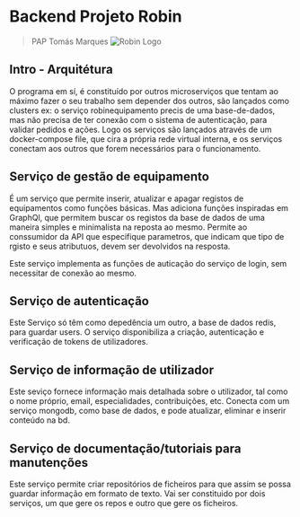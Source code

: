 # Backend Projeto Robin
> PAP Tomás Marques
![Robin Logo](https://github.com/TomascpMarques/robin-backend/blob/master/robin-logo.png)

## Intro - Arquitétura
O programa em sí, é constituído por outros microserviços que tentam ao máximo fazer o seu trabalho sem depender dos outros, são lançados como clusters ex: o serviço robinequipamento precis de uma base-de-dados, mas não precisa de ter conexão com o sistema de autenticação, para validar pedidos e ações. Logo os serviços são lançados através de um docker-compose file, que cira a própria rede virtual interna, e os serviços conectam aos outros que forem necessários para o funcionamento.

## Serviço de gestão de equipamento
É um serviço que permite inserir, atualizar e apagar registos de equipamentos como funções básicas.
Mas adiciona funções inspiradas em GraphQl, que permitem buscar os registos da base de dados de uma maneira simples e minimalista na reposta ao mesmo. Permite ao conssumidor da API que especifique parametros, que indicam que tipo de rgisto e seus atributuos, devem ser devolvidos na resposta.

Este serviço implementa as funções de auticação do serviço de login, sem necessitar de conexão ao mesmo.

## Serviço de autenticação
Este Serviço só têm como depedência um outro, a base de dados redis, para guardar users. O serviço disponibiliza a criação, autenticação e verificação de tokens de utilizadores.

## Serviço de informação de utilizador
Este seviço fornece informação mais detalhada sobre o utilizador, tal como o nome próprio, email, especialidades, contribuições, etc.
Conecta com um serviço mongodb, como base de dados, e pode atualizar, eliminar e inserir conteúdo na bd.

## Serviço de documentação/tutoriais para manutenções
Este serviço permite criar repositórios de ficheiros para que assim se possa guardar informação em formato de texto.
Vai ser constituido por dois serviços, um que gere os repos e outro que gere os ficheiros.
